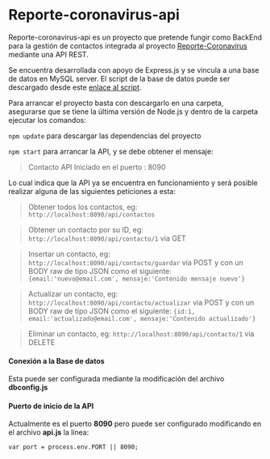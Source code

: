 # Reporte-coronavirus-api

Reporte-coronavirus-api es un proyecto que pretende fungir como BackEnd para la gestión de contactos integrada al proyecto [Reporte-Coronavirus](https://github.com/fjml1983/reporte-coronavirus) mediante una API REST.

Se encuentra desarrollada con apoyo de Express.js y se vincula a una base de datos en MySQL server.  El script de la base de datos puede ser descargado desde este [enlace al script](https://drive.google.com/file/d/1rsukYSpw8Xobk-6q1dHa0YSU5rR4Sryn/view?usp=sharing).

Para arrancar el proyecto basta con descargarlo en una carpeta, asegurarse que se tiene la última versión de Node.js y dentro de la carpeta ejecutar los comandos:

`npm update` para descargar las dependencias del proyecto

`npm start` para arrancar la API, y se debe obtener el mensaje: 
> Contacto API Iniciado en el puerto : 8090
> 
Lo cual indica que la API ya se encuentra en funcionamiento y será posible realizar alguna de las siguientes peticiones a esta:

> Obtener todos los contactos, eg: `http://localhost:8090/api/contactos`

> Obtener un contacto por su ID, eg: `http://localhost:8090/api/contacto/1` via GET

> Insertar un contacto, eg: `http://localhost:8090/api/contacto/guardar` via POST y con un BODY raw de tipo JSON como el siguiente: `{email:'nuevo@email.com', mensaje:'Contenido mensaje nuevo'}`

> Actualizar un contacto, eg: `http://localhost:8090/api/contacto/actualizar` via POST y con un BODY raw de tipo JSON como el siguiente: `{id:1, email:'actualizado@email.com', mensaje:'Contenido actualizado'}`

> Eliminar un contacto, eg: `http://localhost:8090/api/contacto/1` via DELETE


#### Conexión a la Base de datos

Esta puede ser configurada mediante la modificación del archivo **dbconfig.js**

#### Puerto de inicio de la API

Actualmente es el puerto **8090** pero puede ser configurado modificando en el archivo **api.js** la línea:

`var port = process.env.PORT || 8090; `






